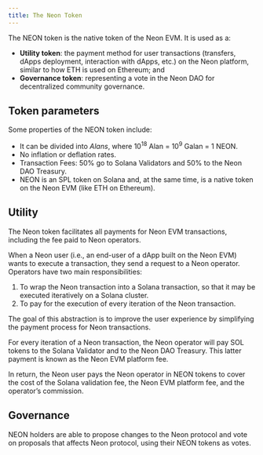 ```yaml
---
title: The Neon Token
---
```


The NEON token is the native token of the Neon EVM. It is used as a:
* **Utility token**: the payment method for user transactions (transfers, dApps deployment, interaction with dApps, etc.) on the Neon platform, similar to how ETH is used on Ethereum; and
* **Governance token**: representing a vote in the Neon DAO for decentralized community governance.

## Token parameters
Some properties of the NEON token include:
* It can be divided into *Alans*, where 10<sup>18</sup> Alan = 10<sup>9</sup> Galan = 1 NEON.
* No inflation or deflation rates.
* Transaction Fees: 50% go to Solana Validators and 50% to the Neon DAO Treasury.
* NEON is an SPL token on Solana and, at the same time, is a native token on the Neon EVM (like ETH on Ethereum).

## Utility
The Neon token facilitates all payments for Neon EVM transactions, including the fee paid to Neon operators.

When a Neon user (i.e., an end-user of a dApp built on the Neon EVM) wants to execute a transaction, they send a request to a Neon operator. Operators have two main responsibilities:
1. To wrap the Neon transaction into a Solana transaction, so that it may be executed iteratively on a Solana cluster.
2. To pay for the execution of every iteration of the Neon transaction.

The goal of this abstraction is to improve the user experience by simplifying the payment process for Neon transactions.

For every iteration of a Neon transaction, the Neon operator will pay SOL tokens to the Solana Validator and to the Neon DAO Treasury. This latter payment is known as the Neon EVM platform fee.

In return, the Neon user pays the Neon operator in NEON tokens to cover the cost of the Solana validation fee, the Neon EVM platform fee, and the operator’s commission.

## Governance
NEON holders are able to propose changes to the Neon protocol and vote on proposals that affects Neon protocol, using their NEON tokens as votes.
